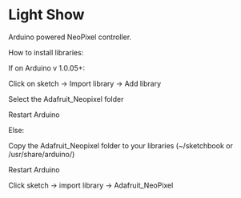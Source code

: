 Light Show
==========

Arduino powered NeoPixel controller.



How to install libraries:

If on Arduino v 1.0.05+:

Click on sketch -> Import library -> Add library

Select the Adafruit_Neopixel folder

Restart Arduino


Else:

Copy the Adafruit_Neopixel folder to your libraries (~/sketchbook or /usr/share/arduino/)

Restart Arduino


Click sketch -> import library -> Adafruit_NeoPixel
